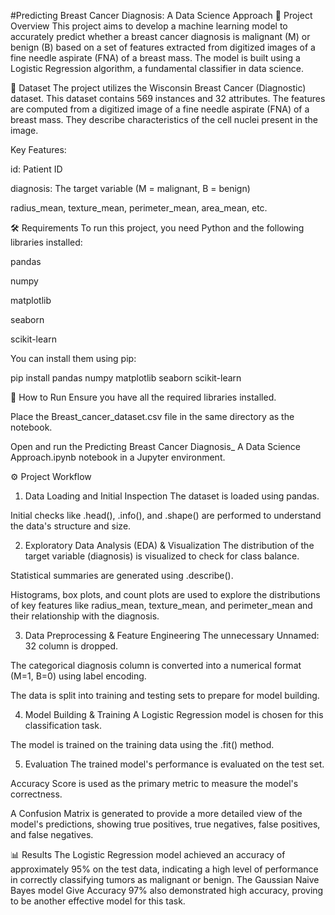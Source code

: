 #Predicting Breast Cancer Diagnosis: A Data Science Approach
📖 Project Overview
This project aims to develop a machine learning model to accurately predict whether a breast cancer diagnosis is malignant (M) or benign (B) based on a set of features extracted from digitized images of a fine needle aspirate (FNA) of a breast mass. The model is built using a Logistic Regression algorithm, a fundamental classifier in data science.

💾 Dataset
The project utilizes the Wisconsin Breast Cancer (Diagnostic) dataset. This dataset contains 569 instances and 32 attributes. The features are computed from a digitized image of a fine needle aspirate (FNA) of a breast mass. They describe characteristics of the cell nuclei present in the image.

Key Features:

id: Patient ID

diagnosis: The target variable (M = malignant, B = benign)

radius_mean, texture_mean, perimeter_mean, area_mean, etc.

🛠️ Requirements
To run this project, you need Python and the following libraries installed:

pandas

numpy

matplotlib

seaborn

scikit-learn

You can install them using pip:

pip install pandas numpy matplotlib seaborn scikit-learn


🚀 How to Run
Ensure you have all the required libraries installed.

Place the Breast_cancer_dataset.csv file in the same directory as the notebook.

Open and run the Predicting Breast Cancer Diagnosis_ A Data Science Approach.ipynb notebook in a Jupyter environment.

⚙️ Project Workflow
1. Data Loading and Initial Inspection
The dataset is loaded using pandas.

Initial checks like .head(), .info(), and .shape() are performed to understand the data's structure and size.

2. Exploratory Data Analysis (EDA) & Visualization
The distribution of the target variable (diagnosis) is visualized to check for class balance.

Statistical summaries are generated using .describe().

Histograms, box plots, and count plots are used to explore the distributions of key features like radius_mean, texture_mean, and perimeter_mean and their relationship with the diagnosis.

3. Data Preprocessing & Feature Engineering
The unnecessary Unnamed: 32 column is dropped.

The categorical diagnosis column is converted into a numerical format (M=1, B=0) using label encoding.

The data is split into training and testing sets to prepare for model building.

4. Model Building & Training
A Logistic Regression model is chosen for this classification task.

The model is trained on the training data using the .fit() method.

5. Evaluation
The trained model's performance is evaluated on the test set.

Accuracy Score is used as the primary metric to measure the model's correctness.

A Confusion Matrix is generated to provide a more detailed view of the model's predictions, showing true positives, true negatives, false positives, and false negatives.

📊 Results
The Logistic Regression model achieved an accuracy of approximately 95% on the test data, indicating a high level of performance in correctly classifying tumors as malignant or benign. The Gaussian Naive Bayes model Give Accuracy 97% also demonstrated high accuracy, proving to be another effective model for this task.
